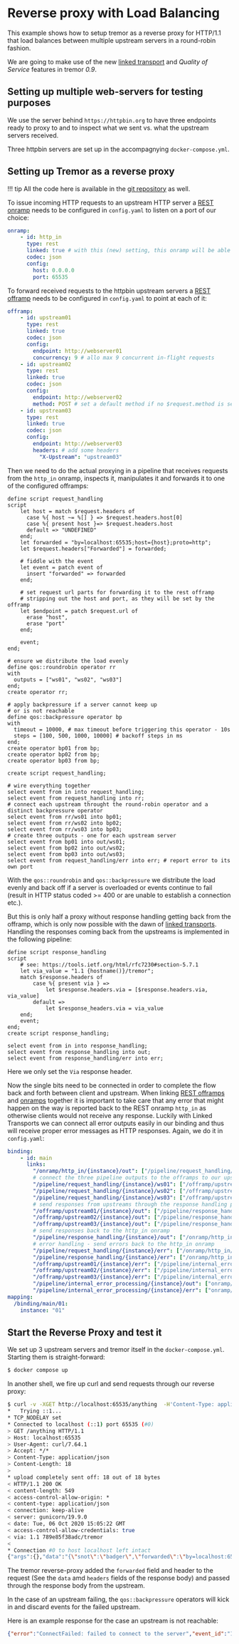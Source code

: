 # Reverse proxy with Load Balancing

This example shows how to setup tremor as a reverse proxy for HTTP/1.1 that
load balances between multiple upstream servers in a round-robin fashion.

We are going to make use of the new [linked transport](../../../operations/linked-transports.md) and *Quality of Service* features in tremor *0.9*.

## Setting up multiple web-servers for testing purposes

We use the server behind `https://httpbin.org` to have three endpoints ready to proxy to and to inspect what we sent vs. what the upstream servers received.

Three httpbin servers are set up in the accompagnying `docker-compose.yml`.

## Setting up Tremor as a reverse proxy

!!! tip
    All the code here is available in the [git repository](https://github.com/tremor-rs/tremor-www-docs/tree/main/docs/workshop/examples/35_reverse_proxy_load_balancing) as well.


To issue incoming HTTP requests to an upstream HTTP server
a [REST onramp](../../../artefacts/onramps.md#rest) needs to be configured in `config.yaml` to listen on a port of our choice:

```yaml
onramp:
    - id: http_in
      type: rest
      linked: true # with this (new) setting, this onramp will be able to receive and send out responses to each request
      codec: json
      config:
        host: 0.0.0.0
        port: 65535
```

To forward received requests to the httpbin upstream servers a [REST offramp](../../../artefacts/offramps.md#rest) needs to be configured in `config.yaml` to point at each of it:

```yaml
offramp:
    - id: upstream01
      type: rest
      linked: true
      codec: json
      config:
        endpoint: http://webserver01
        concurrency: 9 # allo max 9 concurrent in-flight requests
    - id: upstream02
      type: rest
      linked: true
      codec: json
      config:
        endpoint: http://webserver02
        method: POST # set a default method if no $request.method is set
    - id: upstream03
      type: rest
      linked: true
      codec: json
      config:
        endpoint: http://webserver03
        headers: # add some headers
          "X-Upstream": "upstream03"
```

Then we need to do the actual proxying in a pipeline that receives requests from the `http_in` onramp, inspects it, manipulates it and forwards it to one of the configured offramps:

```trickle
define script request_handling
script
    let host = match $request.headers of
      case %{ host ~= %[] } => $request.headers.host[0]
      case %{ present host }=> $request.headers.host
      default => "UNDEFINED"
    end;
    let forwarded = "by=localhost:65535;host={host};proto=http";
    let $request.headers["Forwarded"] = forwarded;

    # fiddle with the event
    let event = patch event of
      insert "forwarded" => forwarded
    end;

    # set request url parts for forwarding it to the rest offramp
    # stripping out the host and port, as they will be set by the offramp
    let $endpoint = patch $request.url of
      erase "host",
      erase "port"
    end;

    event;
end;

# ensure we distribute the load evenly
define qos::roundrobin operator rr
with
  outputs = ["ws01", "ws02", "ws03"]
end;
create operator rr;

# apply backpressure if a server cannot keep up
# or is not reachable
define qos::backpressure operator bp
with
  timeout = 10000, # max timeout before triggering this operator - 10s
  steps = [100, 500, 1000, 10000] # backoff steps in ms
end;
create operator bp01 from bp;
create operator bp02 from bp;
create operator bp03 from bp;

create script request_handling;

# wire everything together
select event from in into request_handling;
select event from request_handling into rr;
# connect each upstream throught the round-robin operator and a distinct backpressure operator
select event from rr/ws01 into bp01;
select event from rr/ws02 into bp02;
select event from rr/ws03 into bp03;
# create three outputs - one for each upstream server
select event from bp01 into out/ws01;
select event from bp02 into out/ws02;
select event from bp03 into out/ws03;
select event from request_handling/err into err; # report error to its own port
```

With the `qos::roundrobin` and `qos::backpressure` we distribute the load evenly and
back off if a server is overloaded or events continue to fail (result in HTTP status coded >= 400 or are unable to establish a connection etc.).

But this is only half a proxy without response handling getting back from the offramp, which is only now possible with the dawn of [linked transports](../../../operations/linked-transports.md). Handling the responses coming back from the upstreams is implemented in the following pipeline:

```trickle
define script response_handling
script
    # see: https://tools.ietf.org/html/rfc7230#section-5.7.1
    let via_value = "1.1 {hostname()}/tremor";
    match $response.headers of
        case %{ present via } =>
            let $response.headers.via = [$response.headers.via, via_value]
        default =>
            let $response_headers.via = via_value
    end;
    event;
end;
create script response_handling;

select event from in into response_handling;
select event from response_handling into out;
select event from response_handling/err into err;
```

Here we only set the `Via` response header.

Now the single bits need to be connected in order to complete the flow back and forth between client and upstream. When linking [REST offramps](../../../artefacts/offramps.md#rest) and [onramps](../../../artefacts/onramps.md#rest) together it is important to take care that any error that might happen on the way is reported back to the REST onramp `http_in` as otherwise clients would not receive any response. Luckily with Linked Transports we can connect all error outputs easily in our binding and thus will receive proper error messages as HTTP responses.
Again, we do it in `config.yaml`:

```yaml
binding:
    - id: main
      links:
        "/onramp/http_in/{instance}/out": ["/pipeline/request_handling/{instance}/in"]
        # connect the three pipeline outputs to the offramps to our upstream servers
        "/pipeline/request_handling/{instance}/ws01": ["/offramp/upstream01/{instance}/in"]
        "/pipeline/request_handling/{instance}/ws02": ["/offramp/upstream02/{instance}/in"]
        "/pipeline/request_handling/{instance}/ws03": ["/offramp/upstream03/{instance}/in"]
        # send responses from upstreams through the response handling pipeline
        "/offramp/upstream01/{instance}/out": ["/pipeline/response_handling/{instance}/in"]
        "/offramp/upstream02/{instance}/out": ["/pipeline/response_handling/{instance}/in"]
        "/offramp/upstream03/{instance}/out": ["/pipeline/response_handling/{instance}/in"]
        # send responses back to the http_in onramp
        "/pipeline/response_handling/{instance}/out": ["/onramp/http_in/{instance}/in"]
        # error handling - send errors back to the http_in onramp
        "/pipeline/request_handling/{instance}/err": ["/onramp/http_in/{instance}/in"]
        "/pipeline/response_handling/{instance}/err": ["/onramp/http_in/{instance}/in"]
        "/offramp/upstream01/{instance}/err": ["/pipeline/internal_error_processing/{instance}/in"]
        "/offramp/upstream02/{instance}/err": ["/pipeline/internal_error_processing/{instance}/in"]
        "/offramp/upstream03/{instance}/err": ["/pipeline/internal_error_processing/{instance}/in"]
        "/pipeline/internal_error_processing/{instance}/out": ["onramp/http_in/{instance}/in"]
        "/pipeline/internal_error_processing/{instance}/err": ["onramp/http_in/{instance}/in"]
mapping:
  /binding/main/01:
    instance: "01"
```

## Start the Reverse Proxy and test it

We set up 3 upstream servers and tremor itself in the `docker-compose.yml`.
Starting them is straight-forward:

```bash
$ docker compose up
```

In another shell, we fire up curl and send requests through our reverse proxy:

```bash
$ curl -v -XGET http://localhost:65535/anything  -H'Content-Type: appliaction/json' -d '{"snot": "badger"}'
*   Trying ::1...
* TCP_NODELAY set
* Connected to localhost (::1) port 65535 (#0)
> GET /anything HTTP/1.1
> Host: localhost:65535
> User-Agent: curl/7.64.1
> Accept: */*
> Content-Type: application/json
> Content-Length: 18
>
* upload completely sent off: 18 out of 18 bytes
< HTTP/1.1 200 OK
< content-length: 549
< access-control-allow-origin: *
< content-type: application/json
< connection: keep-alive
< server: gunicorn/19.9.0
< date: Tue, 06 Oct 2020 15:05:22 GMT
< access-control-allow-credentials: true
< via: 1.1 789e85f38adc/tremor
<
* Connection #0 to host localhost left intact
{"args":{},"data":"{\"snot\":\"badger\",\"forwarded\":\"by=localhost:65535;host=localhost:65535;proto=http\"}","files":{},"form":{},"headers":{"Accept":"*/*","Accept-Encoding":"deflate, gzip","Content-Length":"82","Content-Type":"application/json","Expect":"100-continue","Forwarded":"by=localhost:65535;host=localhost:65535;proto=http","Host":"webserver01","User-Agent":"curl/7.64.1"},"json":{"forwarded":"by=localhost:65535;host=localhost:65535;proto=http","snot":"badger"},"method":"GET","origin":"172.19.0.5","url":"http://webserver01/anything"}
```

The tremor reverse-proxy added the `forwarded` field and header to the request (See the `data` amd `headers` fields of the response body) and passed through the response body from the upstream.

In the case of an upstream failing, the `qos::backpressure` operators will kick in and discard events for the failed upstream.

Here is an example response for the case an upstream is not reachable:

```json
{"error":"ConnectFailed: failed to connect to the server","event_id":"1: 4"}
```
